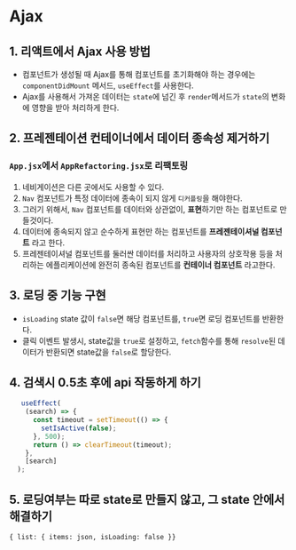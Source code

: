 # Ajax

## 1. 리액트에서 Ajax 사용 방법

- 컴포넌트가 생성될 때 Ajax를 통해 컴포넌트를 초기화해야 하는 경우에는 `componentDidMount` 메서드, `useEffect`를 사용한다.
- Ajax를 사용해서 가져온 데이터는 `state`에 넘긴 후 `render`메서드가 `state`의 변화에 영향을 받아 처리하게 한다.

## 2. 프레젠테이션 컨테이너에서 데이터 종속성 제거하기

### `App.jsx`에서 `AppRefactoring.jsx`로 리팩토링

1. 네비게이션은 다른 곳에서도 사용할 수 있다.
2. `Nav` 컴포넌트가 특정 데이터에 종속이 되지 않게 `디커플링`을 해야한다.
3. 그러기 위해서, `Nav` 컴포넌트를 데이터와 상관없이, **표현**하기만 하는 컴포넌트로 만들것이다.
4. 데이터에 종속되지 않고 순수하게 표현만 하는 컴포넌트를 **프레젠테이셔널 컴포넌트** 라고 한다.
5. 프레젠테이셔널 컴포넌트를 둘러싼 데이터를 처리하고 사용자의 상호작용 등을 처리하는 에플리케이션에 완전히 종속된 컴포넌트를 **컨테이너 컴포넌트** 라고한다.

## 3. 로딩 중 기능 구현

- `isLoading` state 값이 `false`면 해당 컴포넌트를, `true`면 로딩 컴포넌트를 반환한다.
- 클릭 이벤트 발생시, state값을 `true`로 설정하고, `fetch`함수를 통해 `resolve`된 데이터가 반환되면 state값을 `false`로 할당한다.

## 4. 검색시 0.5초 후에 api 작동하게 하기

```js
   useEffect(
    (search) => {
      const timeout = setTimeout(() => {
        setIsActive(false);
      }, 500);
      return () => clearTimeout(timeout);
    },
    [search]
  );
```

## 5. 로딩여부는 따로 state로 만들지 않고, 그 state 안에서 해결하기

`{ list: { items: json, isLoading: false }}`

